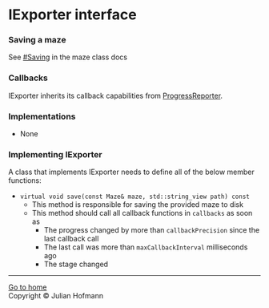 # IExporter interface

### Saving a maze
See [#Saving](Maze.md#saving) in the maze class docs

### Callbacks
IExporter inherits its callback capabilities from [ProgressReporter](ProgressReporter.md).

### Implementations
- None

### Implementing IExporter
A class that implements IExporter needs to define all of the below member functions:
- `virtual void save(const Maze& maze, std::string_view path) const`
    - This method is responsible for saving the provided maze to disk
    - This method should call all callback functions in `callbacks` as soon as
        - The progress changed by more than `callbackPrecision` since the last callback call
        - The last call was more than `maxCallbackInterval` milliseconds ago
        - The stage changed

---
[Go to home](Home.md)\
Copyright © Julian Hofmann
